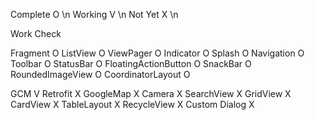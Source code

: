 Complete 	O \n
Working 	V \n
Not Yet 	X \n

Work						Check

Fragment					O
ListView					O
ViewPager					O
Indicator					O
Splash						O
Navigation					O
Toolbar						O
StatusBar					O
FloatingActionButton		O
SnackBar					O
RoundedImageView			O
CoordinatorLayout			O

GCM							V
Retrofit					X
GoogleMap					X
Camera						X
SearchView					X
GridView					X
CardView					X
TableLayout					X
RecycleView					X
Custom Dialog				X
